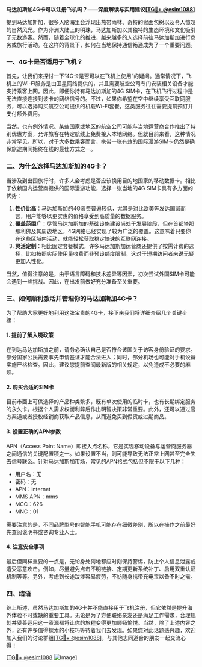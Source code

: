 **马达加斯加4G卡可以注册飞机吗？——深度解读与实用建议[[TG💪+ @esim1088](https://t.me/s/esim1088)]**

提到马达加斯加，很多人脑海里会浮现出热带雨林、奇特的猴面包树以及令人惊叹的自然风光。作为非洲大陆上的明珠，马达加斯加以其独特的生态环境和文化吸引了无数游客。然而，随着全球化的推进，越来越多的人选择前往马达加斯加进行商务或旅行活动。在这样的背景下，如何在当地保持通信畅通成为了一个重要问题。

### 一、4G卡是否适用于飞机？

首先，让我们来探讨一下“4G卡是否可以在飞机上使用”的疑问。通常情况下，飞机上的Wi-Fi服务是由卫星网络提供的，并且需要航空公司专门安装相关设备才能支持乘客上网。因此，即便你持有马达加斯加的4G SIM卡，在飞机飞行过程中是无法直接连接到该卡的网络信号的。不过，如果你希望在空中继续享受互联网服务，可以选择购买航空公司提供的机载Wi-Fi套餐，这类服务往往需要提前预订并支付额外费用。

当然，也有例外情况。某些国家或地区的航空公司可能与当地运营商合作推出了特别优惠方案，允许旅客在特定航线上免费接入本地网络。但就目前来看，这种情况非常罕见。所以，对于大多数乘客而言，携带一张有效的国际漫游SIM卡仍然是确保旅途期间始终在线的最佳方式之一。

### 二、为什么选择马达加斯加的4G卡？

当涉及到出国旅行时，许多人会考虑是否应该换用目的地国家的移动数据卡。相比于依赖国内运营商提供的国际漫游功能，选择一张当地的4G SIM卡具有多方面的优势：

1. **性价比高**：马达加斯加的4G资费普遍较低，尤其是对比欧美等发达国家而言，用户能够以更实惠的价格享受到高质量的数据服务。
2. **覆盖范围广**：尽管马达加斯加的基础设施建设尚处于发展阶段，但在首都塔那那利佛及其周边地区，4G网络已经实现了较为广泛的覆盖。这意味着只要你在这些区域内活动，就能轻松获取稳定快速的互联网连接。
3. **灵活定制**：相比固定套餐模式，许多马达加斯加运营商还提供了按需计费的选择，比如按照实际使用量收费而非预设额度限制，这对于短期访问者来说无疑更加人性化。

当然，值得注意的是，由于语言障碍和技术差异等因素，初次尝试外国SIM卡可能会遇到一些挑战。因此，在出发前做好充分准备至关重要。

### 三、如何顺利激活并管理你的马达加斯加4G卡？

为了帮助大家更好地利用这张宝贵的4G卡，接下来我们将详细介绍几个关键步骤：

#### 1. 提前了解入境政策
在到达马达加斯加之前，请务必确认自己是否符合该国关于访客身份验证的要求。部分国家公民需要事先申请签证才能合法进入；同时，部分机场也可能对手机设备实施严格检查。因此，建议您提前查阅最新版的相关规定，以免造成不必要的麻烦。

#### 2. 购买合适的SIM卡
目前市面上可供选择的产品种类繁多，既有单次使用的临时卡，也有长期绑定服务的永久卡。根据个人需求权衡利弊后作出明智决策非常重要。此外，还可以通过官方渠道或者授权经销商获取产品信息，从而避免买到假货或过期商品。

#### 3. 设置正确的APN参数
APN（Access Point Name）即接入点名称，它是实现移动设备与运营商服务器之间通信的关键配置项之一。如果设置不当，则可能导致无法正常上网甚至完全失去信号联系。针对马达加斯加市场，常见的APN格式包括但不限于以下几种：
- 用户名：无
- 密码：无
- APN：internet
- MMS APN：mms
- MCC：626
- MNC：01

需要注意的是，不同品牌型号的智能手机可能存在细微差别，所以在操作之前最好先查阅说明书或咨询专业人士。

#### 4. 注意安全事项
最后但同样重要的一点是，无论身处何地都应时刻保持警惕，防止个人信息泄露或遭受恶意攻击。例如，尽量避免点击不明链接、定期更新系统补丁、启用双重认证机制等等。另外，考虑到长途跋涉容易疲劳，不妨随身携带充电宝以备不时之需。

### 四、结语

综上所述，虽然马达加斯加的4G卡并不能直接用于飞机注册，但它依然是提升海外体验不可或缺的重要工具。无论是为了方便联络亲友还是满足工作需求，合理规划并妥善运用这一资源都将让你的旅程变得更加顺畅愉悦。当然，除了上述内容之外，还有许多值得探索的小技巧等待着我们去发现。如果您对此话题感兴趣，欢迎加入我们的讨论群组[[TG💪+ @esim1088](https://t.me/s/esim1088)]，与其他志同道合的朋友一起交流心得！

[[TG💪+ @esim1088](https://t.me/s/esim1088) ![Image](https://i.postimg.cc/4NQfJmqS/Snipaste-2025-05-13-00-14-12.png)]